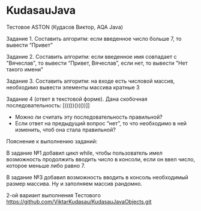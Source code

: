 # KudasauJava
Тестовое ASTON (Кудасов Виктор, AQA Java)
 
Задание 1.
Составить алгоритм: если введенное число больше 7, то вывести “Привет”

Задание 2.
Составить алгоритм: если введенное имя совпадает с "Вячеслав", то вывести “Привет, Вячеслав”, если нет, то вывести "Нет такого имени"

Задание 3.
Составить алгоритм: на входе есть числовой массив, необходимо вывести элементы массива кратные 3

Задание 4 (ответ в текстовой форме).
Дана скобочная последовательность: [((())()(())]]
- Можно ли считать эту последовательность правильной?
- Если ответ на предыдущий вопрос “нет”, то что необходимо в ней изменить, чтоб она стала правильной?

Пояснение к выполнению заданий:

В задание №1 добавил цикл while, чтобы пользователь имел возможность продолжить вводить число в консоли, если он ввел число, которое меньше либо равно 7. 

В задание №3 добавил возможность вводить в консоль необходимый размер массива. Ну и заполняем массив рандомно.

2-ой вариант выполнения Тестового  https://github.com/ViktarKudasau/KudasauJavaObjects.git
